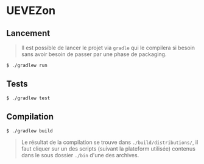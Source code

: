 # UEVEZon

## Lancement

> Il est possible de lancer le projet via `gradle` qui le compilera si besoin sans avoir besoin de passer par une phase de packaging.

```
$ ./gradlew run
```


## Tests

```
$ ./gradlew test
```


## Compilation


```
$ ./gradlew build
```

> Le résultat de la compilation se trouve dans `./build/distributions/`, il faut cliquer sur un des scripts (suivant la plateform utilisée)
> contenus dans le sous dossier `./bin` d'une des archives.
